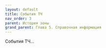 ```yaml
---
layout: default
title: События ТЧ
nav_order: 3
parent: История зоны
grand_parent: Глава 5. Справочная информация
---
```


События ТЧ...